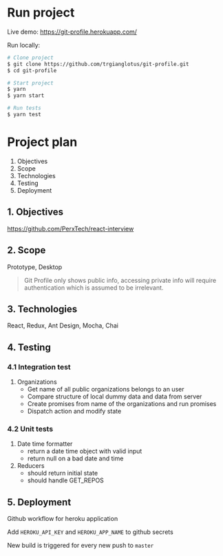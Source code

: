 # Run project

Live demo: https://git-profile.herokuapp.com/

Run locally:

```sh
# Clone project
$ git clone https://github.com/trgianglotus/git-profile.git
$ cd git-profile

# Start project
$ yarn
$ yarn start

# Run tests
$ yarn test
```

# Project plan

1. Objectives
2. Scope
3. Technologies
4. Testing
5. Deployment

## 1. Objectives

https://github.com/PerxTech/react-interview

## 2. Scope

Prototype, Desktop

> Git Profile only shows public info, accessing private info will require authentication which is assumed to be irrelevant.

## 3. Technologies

React, Redux, Ant Design, Mocha, Chai

## 4. Testing

### 4.1 Integration test

1. Organizations
   - Get name of all public organizations belongs to an user
   - Compare structure of local dummy data and data from server
   - Create promises from name of the organizations and run promises
   - Dispatch action and modify state

### 4.2 Unit tests

1. Date time formatter
   - return a date time object with valid input
   - return null on a bad date and time
2. Reducers
   - should return initial state
   - should handle GET_REPOS

## 5. Deployment

Github workflow for heroku application

Add `HEROKU_API_KEY` and `HEROKU_APP_NAME` to github secrets

New build is triggered for every new push to `master`
